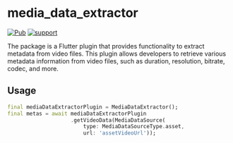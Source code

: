 # media_data_extractor

[![Pub](https://img.shields.io/pub/v/media_data_extractor.svg?style=flat-square)](https://pub.dev/packages/media_data_extractor)
[![support](https://img.shields.io/badge/platform-android%20|%20ios%20-blue.svg)](https://pub.dev/packages/media_data_extractor)


The package is a Flutter plugin that provides functionality to extract metadata from video files. This plugin allows developers to retrieve various metadata information from video files, such as duration, resolution, bitrate, codec, and more.

## Usage

``` dart
final mediaDataExtractorPlugin = MediaDataExtractor();
final metas = await mediaDataExtractorPlugin
                    .getVideoData(MediaDataSource(
                        type: MediaDataSourceType.asset,
                        url: 'assetVideoUrl'));
```
